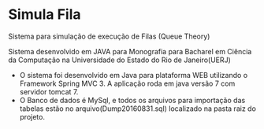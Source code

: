 # Simula Fila
Sistema para simulação de execução de Filas (Queue Theory)

Sistema desenvolvido em JAVA para Monografia para Bacharel em Ciência da Computação na Universidade do Estado do Rio de Janeiro(UERJ)
- O sistema foi desenvolvido em Java para plataforma WEB utilizando o Framework Spring MVC 3. A aplicação roda em java versão 7 com servidor tomcat 7.
- O Banco de dados é MySql, e todos os arquivos para importação das tabelas estão no arquivo(Dump20160831.sql) localizado na pasta raiz do projeto.
